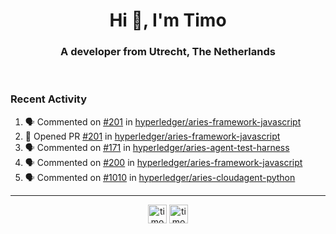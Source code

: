 <h1 align="center">Hi 👋, I'm Timo</h1>
<h3 align="center">A developer from Utrecht, The Netherlands</h3>
<br/>
<!-- https://github.com/rahuldkjain/github-profile-readme-generator --!>

<!--  <p align="left"><img src="https://github-readme-stats.vercel.app/api?username=timoglastra&show_icons=true&count_private=true&" alt="timoglastra" /></p> --!>

<!--
Github language stats
<p align="left"><img src="https://github-readme-stats.vercel.app/api/top-langs/?username=timoglastra&layout=compact" alt="timoglastra" /><p>
-->

<!-- Codestats language stats -->
<!-- <p align="left"><img src="https://codestats-readme.vercel.app/api/top-langs/?username=timoglastra&layout=compact&language_count=12" alt="timoglastra" /><p>    --!>
  
<h3>Recent Activity</h3>

<!--START_SECTION:activity-->
1. 🗣 Commented on [#201](https://github.com/hyperledger/aries-framework-javascript/issues/201) in [hyperledger/aries-framework-javascript](https://github.com/hyperledger/aries-framework-javascript)
2. 💪 Opened PR [#201](https://github.com/hyperledger/aries-framework-javascript/pull/201) in [hyperledger/aries-framework-javascript](https://github.com/hyperledger/aries-framework-javascript)
3. 🗣 Commented on [#171](https://github.com/hyperledger/aries-agent-test-harness/issues/171) in [hyperledger/aries-agent-test-harness](https://github.com/hyperledger/aries-agent-test-harness)
4. 🗣 Commented on [#200](https://github.com/hyperledger/aries-framework-javascript/issues/200) in [hyperledger/aries-framework-javascript](https://github.com/hyperledger/aries-framework-javascript)
5. 🗣 Commented on [#1010](https://github.com/hyperledger/aries-cloudagent-python/issues/1010) in [hyperledger/aries-cloudagent-python](https://github.com/hyperledger/aries-cloudagent-python)
<!--END_SECTION:activity-->

---

<p align="center">
<a href="https://twitter.com/timoglastra" target="blank"><img align="center" src="https://cdn.jsdelivr.net/npm/simple-icons@3.0.1/icons/twitter.svg" alt="timoglastra" height="30" width="30" /></a>
<a href="https://linkedin.com/in/timoglastra" target="blank"><img align="center" src="https://cdn.jsdelivr.net/npm/simple-icons@3.0.1/icons/linkedin.svg" alt="timoglastra" height="30" width="30" /></a>
</p>



